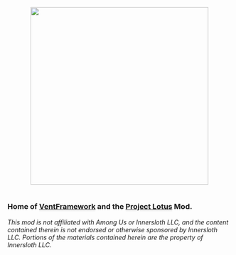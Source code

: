 <p align="center">
  <img width="400" height="400" src="https://avatars.githubusercontent.com/u/173427715">
</p>

<h1 align="right">
   <p align="top"><b> </b></p>
</h1>

### Home of [VentFramework](https://github.com/Lotus-AU/VentFramework-Continued) and the [Project Lotus](https://github.com/Lotus-AU/LotusContinued) Mod.

<i>This mod is not affiliated with Among Us or Innersloth LLC, and the content contained therein is not endorsed or otherwise sponsored by Innersloth LLC. Portions of the materials contained herein are the property of Innersloth LLC. <br></i>
